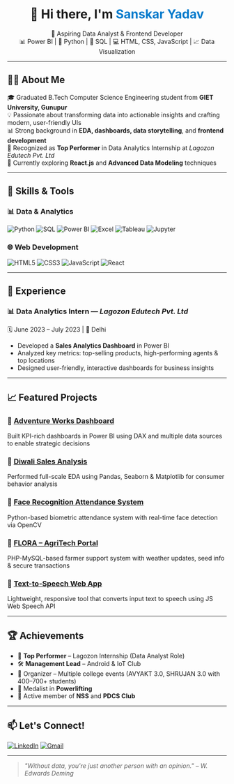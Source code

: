 <h1 align="center">👋 Hi there, I'm <span style="color:#007acc">Sanskar Yadav</span></h1>

<p align="center">
  🎯 Aspiring Data Analyst & Frontend Developer<br>
  📊 Power BI | 🐍 Python | 🧠 SQL | 💻 HTML, CSS, JavaScript | 📈 Data Visualization
</p>

---

## 👨‍💻 About Me

🎓 Graduated B.Tech Computer Science Engineering student from **GIET University, Gunupur**   
💡 Passionate about transforming data into actionable insights and crafting modern, user-friendly UIs  
📊 Strong background in **EDA, dashboards, data storytelling**, and **frontend development**  
🏅 Recognized as **Top Performer** in Data Analytics Internship at *Lagozon Edutech Pvt. Ltd*  
🌱 Currently exploring **React.js** and **Advanced Data Modeling** techniques  

---

## 🚀 Skills & Tools

### 📊 Data & Analytics
![Python](https://img.shields.io/badge/-Python-3776AB?style=flat-square&logo=python&logoColor=white)
![SQL](https://img.shields.io/badge/-SQL-025E8C?style=flat-square&logo=mysql&logoColor=white)
![Power BI](https://img.shields.io/badge/-PowerBI-F2C811?style=flat-square&logo=power-bi&logoColor=black)
![Excel](https://img.shields.io/badge/-Excel-217346?style=flat-square&logo=microsoft-excel&logoColor=white)
![Tableau](https://img.shields.io/badge/-Tableau-E97627?style=flat-square&logo=tableau&logoColor=white)
![Jupyter](https://img.shields.io/badge/-Jupyter-F37626?style=flat-square&logo=jupyter&logoColor=white)

### 🌐 Web Development
![HTML5](https://img.shields.io/badge/-HTML5-E34F26?style=flat-square&logo=html5&logoColor=white)
![CSS3](https://img.shields.io/badge/-CSS3-1572B6?style=flat-square&logo=css3&logoColor=white)
![JavaScript](https://img.shields.io/badge/-JavaScript-F7DF1E?style=flat-square&logo=javascript&logoColor=black)
![React](https://img.shields.io/badge/-React-20232A?style=flat-square&logo=react&logoColor=61DAFB)

---

## 💼 Experience

### 📊 Data Analytics Intern — *Lagozon Edutech Pvt. Ltd*  
🗓️ June 2023 – July 2023 | 📍 Delhi  
- Developed a **Sales Analytics Dashboard** in Power BI  
- Analyzed key metrics: top-selling products, high-performing agents & top locations  
- Designed user-friendly, interactive dashboards for business insights  

---

## 📈 Featured Projects

### 🔹 [Adventure Works Dashboard](https://github.com/Sanskar5746/PowerBI-Final-Project)  
Built KPI-rich dashboards in Power BI using DAX and multiple data sources to enable strategic decisions

### 🔹 [Diwali Sales Analysis](https://github.com/Sanskar5746/Diwali_Sales_Analysis)  
Performed full-scale EDA using Pandas, Seaborn & Matplotlib for consumer behavior analysis

### 🔹 [Face Recognition Attendance System](https://github.com/Sanskar5746/Face-Recognition-Attendance-System)  
Python-based biometric attendance system with real-time face detection via OpenCV

### 🔹 [FLORA – AgriTech Portal](https://github.com/Sanskar5746)  
PHP-MySQL-based farmer support system with weather updates, seed info & secure transactions

### 🔹 [Text-to-Speech Web App](https://github.com/Sanskar5746)  
Lightweight, responsive tool that converts input text to speech using JS Web Speech API

---

## 🏆 Achievements

- 🥇 **Top Performer** – Lagozon Internship (Data Analyst Role)  
- 🛠️ **Management Lead** – Android & IoT Club  
- 🧠 Organizer – Multiple college events (AVYAKT 3.0, SHRUJAN 3.0 with 400–700+ students)  
- 💪 Medalist in **Powerlifting**  
- 🌿 Active member of **NSS** and **PDCS Club**

---

## 📫 Let's Connect!

[![LinkedIn](https://img.shields.io/badge/-LinkedIn-0077B5?style=flat-square&logo=linkedin&logoColor=white)](https://www.linkedin.com/in/sanskar-yadav-173a2a234/)
[![Gmail](https://img.shields.io/badge/-Gmail-D14836?style=flat-square&logo=gmail&logoColor=white)](mailto:sanskaryadav5746@gmail.com)

---

> _"Without data, you're just another person with an opinion." – W. Edwards Deming_
